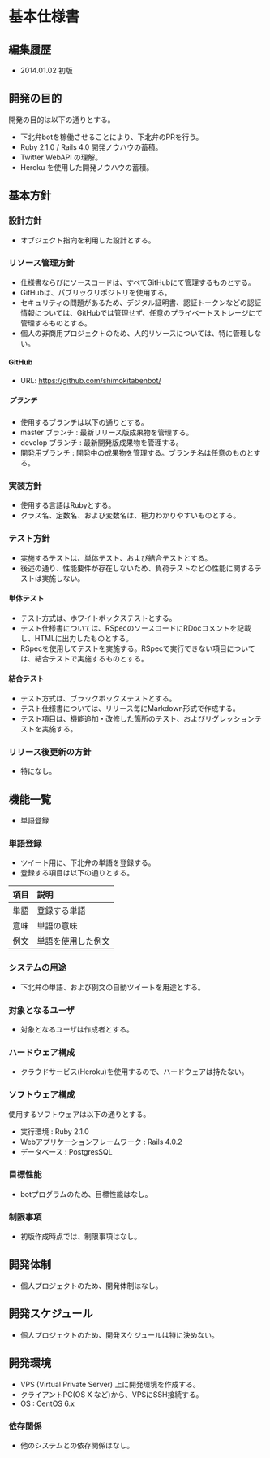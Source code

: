 基本仕様書
========
## 編集履歴
- 2014.01.02 初版

## 開発の目的
開発の目的は以下の通りとする。

- 下北弁botを稼働させることにより、下北弁のPRを行う。
- Ruby 2.1.0 / Rails 4.0 開発ノウハウの蓄積。
- Twitter WebAPI の理解。
- Heroku を使用した開発ノウハウの蓄積。

## 基本方針

### 設計方針
- オブジェクト指向を利用した設計とする。

### リソース管理方針
- 仕様書ならびにソースコードは、すべてGitHubにて管理するものとする。
- GitHubは、パブリックリポジトリを使用する。
- セキュリティの問題があるため、デジタル証明書、認証トークンなどの認証情報については、GitHubでは管理せず、任意のプライベートストレージにて管理するものとする。
- 個人の非商用プロジェクトのため、人的リソースについては、特に管理しない。

#### GitHub
- URL: https://github.com/shimokitabenbot/

##### ブランチ
- 使用するブランチは以下の通りとする。
- master ブランチ  : 最新リリース版成果物を管理する。
- develop ブランチ : 最新開発版成果物を管理する。
- 開発用ブランチ : 開発中の成果物を管理する。ブランチ名は任意のものとする。

### 実装方針
- 使用する言語はRubyとする。
- クラス名、定数名、および変数名は、極力わかりやすいものとする。

### テスト方針
- 実施するテストは、単体テスト、および結合テストとする。
- 後述の通り、性能要件が存在しないため、負荷テストなどの性能に関するテストは実施しない。

#### 単体テスト
- テスト方式は、ホワイトボックステストとする。
- テスト仕様書については、RSpecのソースコードにRDocコメントを記載し、HTMLに出力したものとする。
- RSpecを使用してテストを実施する。RSpecで実行できない項目については、結合テストで実施するものとする。

#### 結合テスト
- テスト方式は、ブラックボックステストとする。
- テスト仕様書については、リリース毎にMarkdown形式で作成する。
- テスト項目は、機能追加・改修した箇所のテスト、およびリグレッションテストを実施する。

### リリース後更新の方針
- 特になし。

## 機能一覧
- 単語登録

### 単語登録
- ツイート用に、下北弁の単語を登録する。
- 登録する項目は以下の通りとする。

| 項目 | 説明             |
|:----|:-----------|
| 単語 | 登録する単語      |
| 意味 | 単語の意味        |
| 例文 | 単語を使用した例文 |

### システムの用途
- 下北弁の単語、および例文の自動ツイートを用途とする。

### 対象となるユーザ
- 対象となるユーザは作成者とする。

### ハードウェア構成
- クラウドサービス(Heroku)を使用するので、ハードウェアは持たない。

### ソフトウェア構成
使用するソフトウェアは以下の通りとする。
- 実行環境 : Ruby 2.1.0
- Webアプリケーションフレームワーク : Rails 4.0.2
- データベース : PostgresSQL

### 目標性能
- botプログラムのため、目標性能はなし。

### 制限事項
- 初版作成時点では、制限事項はなし。

## 開発体制
- 個人プロジェクトのため、開発体制はなし。

## 開発スケジュール
- 個人プロジェクトのため、開発スケジュールは特に決めない。

## 開発環境
- VPS (Virtual Private Server) 上に開発環境を作成する。
- クライアントPC(OS X など)から、VPSにSSH接続する。
- OS : CentOS 6.x

### 依存関係
- 他のシステムとの依存関係はなし。
